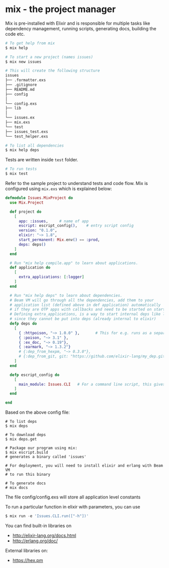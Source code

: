 # mix - the project manager

Mix is pre-installed with Elixir and is responsible for multiple tasks like dependency management, running scripts, generating docs, building the code etc.

```bash
# To get help from mix
$ mix help

# To start a new project (names issues)
$ mix new issues

# This will create the following structure
issues
├── .formatter.exs
├── .gitignore
├── README.md
├── config
│
└── config.exs
├── lib
│
└── issues.ex
├── mix.exs
└── test
├── issues_test.exs
└── test_helper.exs

# To list all dependencies
$ mix help deps
```

Tests are written inside `test` folder.
```bash
# To run tests
$ mix test
```

Refer to the sample project to understand tests and code flow. Mix is configured using `mix.exs` which is explained below:

```elixir
defmodule Issues.MixProject do
  use Mix.Project

  def project do
    [
      app: :issues,     # name of app
      escript: escript_config(),    # entry script config
      version: "0.1.0",
      elixir: "~> 1.8",
      start_permanent: Mix.env() == :prod,
      deps: deps()
    ]
  end

  # Run "mix help compile.app" to learn about applications.
  def application do
    [
      extra_applications: [:logger]
    ]
  end

  # Run "mix help deps" to learn about dependencies.
  # Beam VM will go through all the dependencies, add them to your
  # application list (defined above in def application) automatically
  # if they are OTP apps with callbacks and need to be started on startup
  # Defining extra_applications, is a way to start internal deps like logger on startup
  # since they cannot be put into deps (already internal to elixir)
  defp deps do
    [
      { :httpoison, "~> 1.0.0" },       # This for e.g. runs as a separate process outside main
      { :poison, "~> 3.1" },
      { :ex_doc, "~> 0.19"},
      { :earmark, "~> 1.3.2"}
      # {:dep_from_hexpm, "~> 0.3.0"},
      # {:dep_from_git, git: "https://github.com/elixir-lang/my_dep.git", tag: "0.1.0"}
    ]
  end

  defp escript_config do
    [
      main_module: Issues.CLI   # For a command line script, this gives the linke to the entry point (main)
    ]
  end

end
```

Based on the above config file:
```shell
# To list deps
$ mix deps

# To download deps
$ mix deps.get

# Package our program using mix:
$ mix escript.build
# generates a binary called 'issues'

# For deployment, you will need to install elixir and erlang with Beam VM
# to run this binary

# To generate docs
# mix docs

```

The file config/config.exs will store all application level constants

To run a particular function in elixir with parameters, you can use

```elixir
$ mix run -e 'Issues.CLI.run(["-h"])'
```

You can find built-in libraries on
- http://elixir-lang.org/docs.html
- http://erlang.org/doc/

External libraries on:
- https://hex.pm
